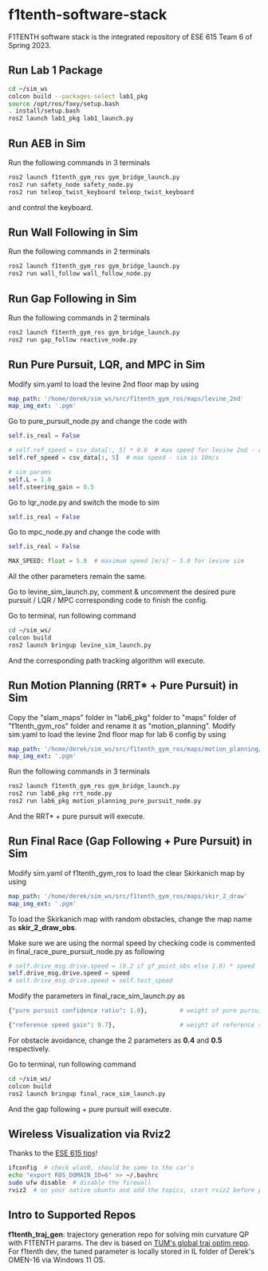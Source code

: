 # f1tenth-software-stack

F1TENTH software stack is the integrated repository of ESE 615 Team 6 of Spring 2023.

## Run Lab 1 Package
```bash
cd ~/sim_ws
colcon build --packages-select lab1_pkg
source /opt/ros/foxy/setup.bash
. install/setup.bash
ros2 launch lab1_pkg lab1_launch.py
```

## Run AEB in Sim

Run the following commands in 3 terminals
```bash
ros2 launch f1tenth_gym_ros gym_bridge_launch.py
ros2 run safety_node safety_node.py
ros2 run teleop_twist_keyboard teleop_twist_keyboard
```
and control the keyboard.

## Run Wall Following in Sim

Run the following commands in 2 terminals

```bash
ros2 launch f1tenth_gym_ros gym_bridge_launch.py
ros2 run wall_follow wall_follow_node.py
```

## Run Gap Following in Sim

Run the following commands in 2 terminals

```bash
ros2 launch f1tenth_gym_ros gym_bridge_launch.py
ros2 run gap_follow reactive_node.py
```

## Run Pure Pursuit, LQR, and MPC in Sim

Modify sim.yaml to load the levine 2nd floor map by using
```yaml
map_path: '/home/derek/sim_ws/src/f1tenth_gym_ros/maps/levine_2nd'
map_img_ext: '.pgm'
```

Go to pure_pursuit_node.py and change the code with
```python
self.is_real = False
```
```python
# self.ref_speed = csv_data[:, 5] * 0.6  # max speed for levine 2nd - real is 2m/s
self.ref_speed = csv_data[:, 5]  # max speed - sim is 10m/s
```
```python
# sim params
self.L = 1.0
self.steering_gain = 0.5
```

Go to lqr_node.py and switch the mode to sim
```python
self.is_real = False
```

Go to mpc_node.py and change the code with
```python
self.is_real = False
```
```python
MAX_SPEED: float = 5.0  # maximum speed [m/s] ~ 5.0 for levine sim
```
All the other parameters remain the same. 

Go to levine_sim_launch.py, comment & uncomment the desired pure pursuit / LQR / MPC corresponding code to finish the config. 

Go to terminal, run following command
```bash
cd ~/sim_ws/
colcon build
ros2 launch bringup levine_sim_launch.py
```
And the corresponding path tracking algorithm will execute.

## Run Motion Planning (RRT* + Pure Pursuit) in Sim

Copy the "slam_maps" folder in "lab6_pkg" folder to "maps" folder of "f1tenth_gym_ros" folder and rename it as "motion_planning". Modify sim.yaml to load the levine 2nd floor map for lab 6 config by using
```yaml
map_path: '/home/derek/sim_ws/src/f1tenth_gym_ros/maps/motion_planning/levine_2nd'
map_img_ext: '.pgm'
```

Run the following commands in 3 terminals
```bash
ros2 launch f1tenth_gym_ros gym_bridge_launch.py
ros2 run lab6_pkg rrt_node.py
ros2 run lab6_pkg motion_planning_pure_pursuit_node.py
```
And the RRT* + pure pursuit will execute.

## Run Final Race (Gap Following + Pure Pursuit) in Sim

Modify sim.yaml of f1tenth_gym_ros to load the clear Skirkanich map by using

```yaml
map_path: '/home/derek/sim_ws/src/f1tenth_gym_ros/maps/skir_2_draw'
map_img_ext: '.pgm'
```

To load the Skirkanich map with random obstacles, change the map name as **skir_2_draw_obs**.

Make sure we are using the normal speed by checking code is commented in final_race_pure_pursuit_node.py as following

```python
# self.drive_msg.drive.speed = (0.2 if gf_point_obs else 1.0) * speed  # if allows braking for close obstacles
self.drive_msg.drive.speed = speed
# self.drive_msg.drive.speed = self.test_speed
```

Modify the parameters in final_race_sim_launch.py as

```python
{"pure pursuit confidence ratio": 1.0},         # weight of pure pursuit versus gap follow
```

```python
{"reference speed gain": 0.7},                  # weight of reference speed, original - 0.7
```

For obstacle avoidance, change the 2 parameters as **0.4** and **0.5** respectively.

Go to terminal, run following command

```bash
cd ~/sim_ws/
colcon build
ros2 launch bringup final_race_sim_launch.py
```
And the gap following + pure pursuit will execute.

## Wireless Visualization via Rviz2

Thanks to the [ESE 615 tips](https://docs.google.com/document/d/1PhaZvV0ZKzfTiwoJAoGcjTY9W2EPkMq2NKQgz8E-glk/edit)!

```bash
ifconfig  # check wlan0, should be same to the car's
echo "export ROS_DOMAIN_ID=6" >> ~/.bashrc
sudo ufw disable  # disable the firewall
rviz2  # on your native ubuntu and add the topics, start rviz2 before pf!
```

## Intro to Supported Repos

**f1tenth_traj_gen**: trajectory generation repo for solving min curvature QP with F1TENTH params. The dev is based on [TUM&#39;s global traj optim repo](https://github.com/TUMFTM/global_racetrajectory_optimization). For f1tenth dev, the tuned parameter is locally stored in IL folder of Derek's OMEN-16 via Windows 11 OS.
